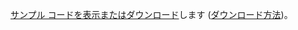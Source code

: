 [サンプル コードを表示またはダウンロード](https://github.com/dotnet/AspNetCore.Docs/tree/master/aspnetcore/tutorials/first-mvc-app/start-mvc/sample)します ([ダウンロード方法](xref:index#how-to-download-a-sample))。